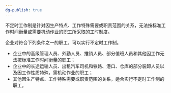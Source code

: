 ```yaml
---
dg-publish: true
---
```

不定时工作制是针对因生产特点、工作特殊需要或职责范围的关系，无法按标准工作时间衡量或需要机动作业的职工所采取的工时制度。

企业对符合下列条件之一的职工，可以实行不定时工作制。
- 企业中的高级管理人员、外勤人员、推销人员、部分值班人员和其他因工作无法按标准工作时间衡量的职工；
- 企业中的长途运输人员、出租汽车司机和铁路、港口、仓库的部分装卸人员以及因工作性质特殊，需机动作业的职工；
- 其他因生产特点、工作特殊需要或职责范围的关系，适合实行不定时工作制的职工。
